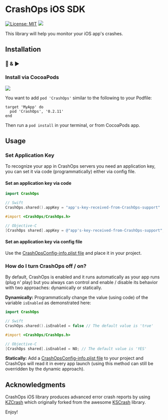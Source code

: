 # CrashOps iOS SDK
[![License: MIT](https://img.shields.io/badge/License-MIT-yellow.svg)](https://opensource.org/licenses/MIT) [![](https://img.shields.io/cocoapods/p/CrashOps.svg?style=flat)](https://cocoapods.org/pods/CrashOps)

This library will help you monitor your iOS app's crashes.


## Installation
### 🔌 & ▶️
### Install via CocoaPods
[![](https://img.shields.io/cocoapods/v/CrashOps.svg?style=flat)](https://cocoapods.org/pods/CrashOps)

You want to add `pod 'CrashOps'` similar to the following to your Podfile:
```
target 'MyApp' do
  pod 'CrashOps', '0.2.11'
end
```
Then run a `pod install` in your terminal, or from CocoaPods app.

## Usage

### Set Application Key

To recognize your app in CrashOps servers you need an application key, you can set it via code (programmatically) either via config file.

#### Set an application key via code
```Swift
import CrashOps

// Swift
CrashOps.shared().appKey = "app's-key-received-from-CrashOps-support"
```

```Objective-C
#import <CrashOps/CrashOps.h>

// Objective-C
[CrashOps shared].appKey = @"app's-key-received-from-CrashOps-support";
```

#### Set an application key via config file

Use the [CrashOpsConfig-info.plist file](https://github.com/CrashOps/iOS-SDK/blob/v0.1.0-going-live/CrashOps/SupportingFiles/example-for-optional-info-plist/CrashOpsConfig-info.plist#L11) and place it in your project.


### How do I turn CrashOps off / on?
By default, CrashOps is enabled and it runs automatically as your app runs  (plug n' play) but you always can control and enable / disable its behavior with two approaches: dynamically or statically.

**Dynamically:** Programmatically change the value (using code) of the variable `isEnabled` as demonstrated here:
```Swift
import CrashOps

// Swift
CrashOps.shared().isEnabled = false // The default value is 'true'
```

```Objective-C
#import <CrashOps/CrashOps.h>

// Objective-C
[CrashOps shared].isEnabled = NO; // The default value is 'YES'
```

**Statically:** Add a [CrashOpsConfig-info.plist file](https://github.com/CrashOps/iOS-SDK/blob/v0.1.0-going-live/CrashOps/SupportingFiles/example-for-optional-info-plist/CrashOpsConfig-info.plist#L11) to your project and CrashOps will read it in every app launch (using this method can still be overridden by the dynamic approach).


## Acknowledgments

CrashOps iOS library produces advanced error crash reports by using [KZCrash](https://github.com/perrzick/KZCrash) which originally forked from the awesome [KSCrash](https://github.com/kstenerud/KSCrash) library.



Enjoy!
